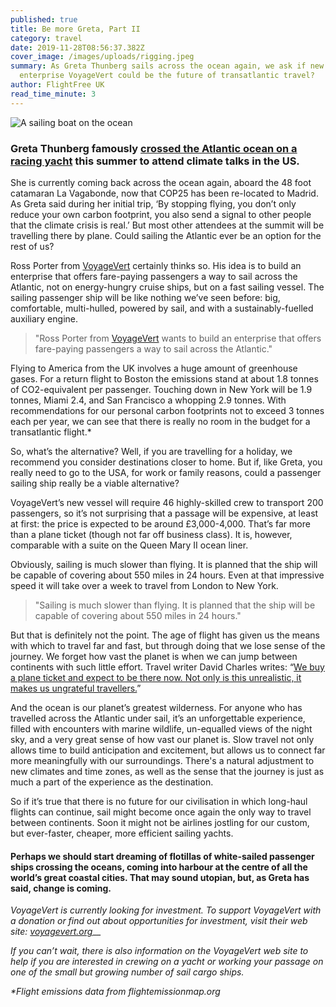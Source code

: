 ```yaml
---
published: true
title: Be more Greta, Part II
category: travel
date: 2019-11-28T08:56:37.382Z
cover_image: /images/uploads/rigging.jpeg
summary: As Greta Thunberg sails across the ocean again, we ask if new
  enterprise VoyageVert could be the future of transatlantic travel?
author: FlightFree UK
read_time_minute: 3
---
```

![A sailing boat on the ocean](/images/uploads/pablo-garcia-saldana-unsplash.jpg "Photo credit: Pablo García Saldaña (Source: Unsplash)")

### Greta Thunberg famously [crossed the Atlantic ocean on a racing yacht](https://flightfree.co.uk/post/be-more-greta/) this summer to attend climate talks in the US.

She is currently coming back across the ocean again, aboard the 48 foot catamaran La Vagabonde, now that COP25 has been re-located to Madrid. As Greta said during her initial trip, ‘By stopping flying, you don’t only reduce your own carbon footprint, you also send a signal to other people that the climate crisis is real.’ But most other attendees at the summit will be travelling there by plane. Could sailing the Atlantic ever be an option for the rest of us?

Ross Porter from [VoyageVert](https://www.voyagevert.org) certainly thinks so. His idea is to build an enterprise that offers fare-paying passengers a way to sail across the Atlantic, not on energy-hungry cruise ships, but on a fast sailing vessel. The sailing passenger ship will be like nothing we’ve seen before: big, comfortable, multi-hulled, powered by sail, and with a sustainably-fuelled auxiliary engine.

> "Ross Porter from [VoyageVert](https://www.voyagevert.org) wants to build an enterprise that offers fare-paying passengers a way to sail across the Atlantic."

Flying to America from the UK involves a huge amount of greenhouse gases. For a return flight to Boston the emissions stand at about 1.8 tonnes of CO2-equivalent per passenger. Touching down in New York will be 1.9 tonnes, Miami 2.4, and San Francisco a whopping 2.9 tonnes. With recommendations for our personal carbon footprints not to exceed 3 tonnes each per year, we can see that there is really no room in the budget for a transatlantic flight.* 

So, what’s the alternative? Well, if you are travelling for a holiday, we recommend you consider destinations closer to home. But if, like Greta, you really need to go to the USA, for work or family reasons, could a passenger sailing ship really be a viable alternative?

VoyageVert’s new vessel will require 46 highly-skilled crew to transport 200 passengers, so it’s not surprising that a passage will be expensive, at least at first: the price is expected to be around £3,000-4,000. That’s far more than a plane ticket (though not far off business class). It is, however, comparable with a suite on the Queen Mary II ocean liner.

Obviously, sailing is much slower than flying. It is planned that the ship will be capable of covering about 550 miles in 24 hours. Even at that impressive speed it will take over a week to travel from London to New York. 

> "Sailing is much slower than flying. It is planned that the ship will be capable of covering about 550 miles in 24 hours."

But that is definitely not the point. The age of flight has given us the means with which to travel far and fast, but through doing that we lose sense of the journey. We forget how vast the planet is when we can jump between continents with such little effort. Travel writer David Charles writes: “[We buy a plane ticket and expect to be there now. Not only is this unrealistic, it makes us ungrateful travellers.](https://flightfree.co.uk/post/an-experiment-in-no-aeroplanes/)”

And the ocean is our planet’s greatest wilderness. For anyone who has travelled across the Atlantic under sail, it’s an unforgettable experience, filled with encounters with marine wildlife, un-equalled views of the night sky, and a very great sense of how vast our planet is. Slow travel not only allows time to build anticipation and excitement, but allows us to connect far more meaningfully with our surroundings. There's a natural adjustment to new climates and time zones, as well as the sense that the journey is just as much a part of the experience as the destination.

So if it’s true that there is no future for our civilisation in which long-haul flights can continue, sail might become once again the only way to travel between continents. Soon it might not be airlines jostling for our custom, but ever-faster, cheaper, more efficient sailing yachts. 

#### Perhaps we should start dreaming of flotillas of white-sailed passenger ships crossing the oceans, coming into harbour at the centre of all the world’s great coastal cities. That may sound utopian, but, as Greta has said, change is coming.

*VoyageVert is currently looking for investment. To support VoyageVert with a donation or find out about opportunities for investment, visit their web site:* *[voyagevert.org](https://www.voyagevert.org/)*__

*If you can’t wait, there is also information on the VoyageVert web site to help if you are interested in crewing on a yacht or working your passage on one of the small but growing number of sail cargo ships.* 

*\*Flight emissions data from flightemissionmap.org*